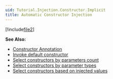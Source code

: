```yaml
---
uid: Tutorial.Injection.Constructor.Implicit
title: Automatic Constructor Injection
---
```


[!include[file2](../../../Composition/Selection/constructor.md)]

**See Also:**

* [Constructor Annotation](xref:Tutorial.Injection.Constructor.Annotation)
* [Invoke default constructor](xref:Tutorial.Injection.Constructor.Default)
* [Select constructors by parameters count](xref:Tutorial.Injection.Constructor.Count)
* [Select constructors by parameter types](xref:Tutorial.Injection.Constructor.Types)
* [Select constructors based on injected values](xref:Tutorial.Injection.Constructor.Values)
